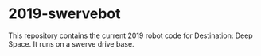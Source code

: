 # 2019-swervebot
This repository contains the current 2019 robot code for Destination: Deep Space. It runs on a swerve drive base.
